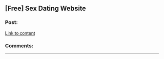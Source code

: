## [Free] Sex Dating Website

### Post:

[Link to content](http://imgur.com/hIcafO5)

### Comments:

---

